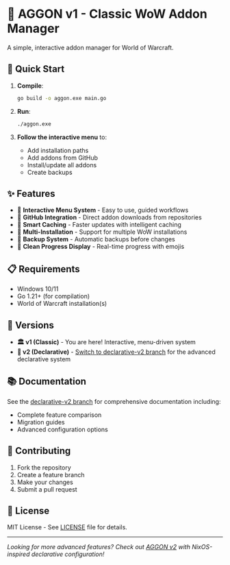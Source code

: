 # 🏺 AGGON v1 - Classic WoW Addon Manager

A simple, interactive addon manager for World of Warcraft.

## 🚀 Quick Start

1. **Compile**:

   ```bash
   go build -o aggon.exe main.go
   ```

2. **Run**:

    ```bash
    ./aggon.exe
    ```

3. **Follow the interactive menu** to:
    - Add installation paths
    - Add addons from GitHub
    - Install/update all addons
    - Create backups

## ✨ Features

-   🎯 **Interactive Menu System** - Easy to use, guided workflows
-   🔗 **GitHub Integration** - Direct addon downloads from repositories
-   💾 **Smart Caching** - Faster updates with intelligent caching
-   📁 **Multi-Installation** - Support for multiple WoW installations
-   💾 **Backup System** - Automatic backups before changes
-   🎨 **Clean Progress Display** - Real-time progress with emojis

## 📋 Requirements

-   Windows 10/11
-   Go 1.21+ (for compilation)
-   World of Warcraft installation(s)

## 🔗 Versions

-   **🏛️ v1 (Classic)** - You are here! Interactive, menu-driven system
-   **🧬 v2 (Declarative)** - [Switch to declarative-v2 branch](../../tree/declarative-v2) for the advanced declarative system

## 📚 Documentation

See the [declarative-v2 branch](../../tree/declarative-v2) for comprehensive documentation including:

-   Complete feature comparison
-   Migration guides
-   Advanced configuration options

## 🤝 Contributing

1. Fork the repository
2. Create a feature branch
3. Make your changes
4. Submit a pull request

## 📜 License

MIT License - See [LICENSE](LICENSE) file for details.

---

_Looking for more advanced features? Check out [AGGON v2](../../tree/declarative-v2) with NixOS-inspired declarative configuration!_
